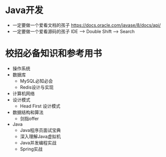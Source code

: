 # Java开发
* 一定要做一个爱看文档的孩子
https://docs.oracle.com/javase/8/docs/api/
* 一定要做一个爱看源码的孩子
IDE --> Double Shift --> Search
# 校招必备知识和参考用书
* 操作系统
* 数据库
  * MySQL必知必会
  * Redis设计与实现
* 计算机网络
* 设计模式
  * Head First 设计模式
* 数据结构和算法
  * 剑指offer
* Java
  * Java程序员面试宝典
  * 深入理解Java虚拟机
  * Java并发编程实战
  * Spring实战
